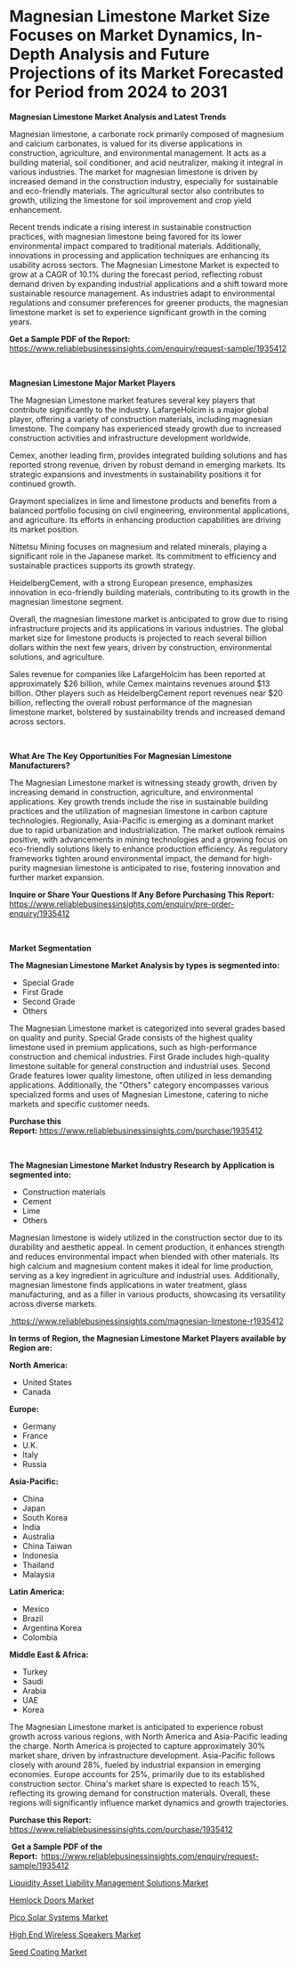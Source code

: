 <p><h1>Magnesian Limestone Market Size Focuses on Market Dynamics, In-Depth Analysis and Future Projections of its Market Forecasted for Period from 2024 to 2031</h1></p><p><strong>Magnesian Limestone Market Analysis and Latest Trends</strong></p>
<p><p>Magnesian limestone, a carbonate rock primarily composed of magnesium and calcium carbonates, is valued for its diverse applications in construction, agriculture, and environmental management. It acts as a building material, soil conditioner, and acid neutralizer, making it integral in various industries. The market for magnesian limestone is driven by increased demand in the construction industry, especially for sustainable and eco-friendly materials. The agricultural sector also contributes to growth, utilizing the limestone for soil improvement and crop yield enhancement.</p><p>Recent trends indicate a rising interest in sustainable construction practices, with magnesian limestone being favored for its lower environmental impact compared to traditional materials. Additionally, innovations in processing and application techniques are enhancing its usability across sectors. The Magnesian Limestone Market is expected to grow at a CAGR of 10.1% during the forecast period, reflecting robust demand driven by expanding industrial applications and a shift toward more sustainable resource management. As industries adapt to environmental regulations and consumer preferences for greener products, the magnesian limestone market is set to experience significant growth in the coming years.</p></p>
<p><strong>Get a Sample PDF of the Report:&nbsp;</strong> <a href="https://www.reliablebusinessinsights.com/enquiry/request-sample/1935412?utm_campaign=1121&utm_medium=2&utm_source=Github&utm_content=ia&utm_term=14112024&utm_id=magnesian-limestone">https://www.reliablebusinessinsights.com/enquiry/request-sample/1935412</a></p>
<p>&nbsp;</p>
<p><strong>Magnesian Limestone Major Market Players</strong></p>
<p><p>The Magnesian Limestone market features several key players that contribute significantly to the industry. LafargeHolcim is a major global player, offering a variety of construction materials, including magnesian limestone. The company has experienced steady growth due to increased construction activities and infrastructure development worldwide.</p><p>Cemex, another leading firm, provides integrated building solutions and has reported strong revenue, driven by robust demand in emerging markets. Its strategic expansions and investments in sustainability positions it for continued growth.</p><p>Graymont specializes in lime and limestone products and benefits from a balanced portfolio focusing on civil engineering, environmental applications, and agriculture. Its efforts in enhancing production capabilities are driving its market position.</p><p>Nittetsu Mining focuses on magnesium and related minerals, playing a significant role in the Japanese market. Its commitment to efficiency and sustainable practices supports its growth strategy.</p><p>HeidelbergCement, with a strong European presence, emphasizes innovation in eco-friendly building materials, contributing to its growth in the magnesian limestone segment.</p><p>Overall, the magnesian limestone market is anticipated to grow due to rising infrastructure projects and its applications in various industries. The global market size for limestone products is projected to reach several billion dollars within the next few years, driven by construction, environmental solutions, and agriculture.</p><p>Sales revenue for companies like LafargeHolcim has been reported at approximately $26 billion, while Cemex maintains revenues around $13 billion. Other players such as HeidelbergCement report revenues near $20 billion, reflecting the overall robust performance of the magnesian limestone market, bolstered by sustainability trends and increased demand across sectors.</p></p>
<p>&nbsp;</p>
<p><strong>What Are The Key Opportunities For Magnesian Limestone Manufacturers?</strong></p>
<p><p>The Magnesian Limestone market is witnessing steady growth, driven by increasing demand in construction, agriculture, and environmental applications. Key growth trends include the rise in sustainable building practices and the utilization of magnesian limestone in carbon capture technologies. Regionally, Asia-Pacific is emerging as a dominant market due to rapid urbanization and industrialization. The market outlook remains positive, with advancements in mining technologies and a growing focus on eco-friendly solutions likely to enhance production efficiency. As regulatory frameworks tighten around environmental impact, the demand for high-purity magnesian limestone is anticipated to rise, fostering innovation and further market expansion.</p></p>
<p><strong>Inquire or Share Your Questions If Any Before Purchasing This Report:</strong> <a href="https://www.reliablebusinessinsights.com/enquiry/pre-order-enquiry/1935412?utm_campaign=1121&utm_medium=2&utm_source=Github&utm_content=ia&utm_term=14112024&utm_id=magnesian-limestone">https://www.reliablebusinessinsights.com/enquiry/pre-order-enquiry/1935412</a></p>
<p>&nbsp;</p>
<p><strong>Market Segmentation</strong></p>
<p><strong>The Magnesian Limestone Market Analysis by types is segmented into:</strong></p>
<p><ul><li>Special Grade</li><li>First Grade</li><li>Second Grade</li><li>Others</li></ul></p>
<p><p>The Magnesian Limestone market is categorized into several grades based on quality and purity. Special Grade consists of the highest quality limestone used in premium applications, such as high-performance construction and chemical industries. First Grade includes high-quality limestone suitable for general construction and industrial uses. Second Grade features lower quality limestone, often utilized in less demanding applications. Additionally, the "Others" category encompasses various specialized forms and uses of Magnesian Limestone, catering to niche markets and specific customer needs.</p></p>
<p><strong>Purchase this Report:&nbsp;</strong><a href="https://www.reliablebusinessinsights.com/purchase/1935412?utm_campaign=1121&utm_medium=2&utm_source=Github&utm_content=ia&utm_term=14112024&utm_id=magnesian-limestone">https://www.reliablebusinessinsights.com/purchase/1935412</a></p>
<p>&nbsp;</p>
<p><strong>The Magnesian Limestone Market Industry Research by Application is segmented into:</strong></p>
<p><ul><li>Construction materials</li><li>Cement</li><li>Lime</li><li>Others</li></ul></p>
<p><p>Magnesian limestone is widely utilized in the construction sector due to its durability and aesthetic appeal. In cement production, it enhances strength and reduces environmental impact when blended with other materials. Its high calcium and magnesium content makes it ideal for lime production, serving as a key ingredient in agriculture and industrial uses. Additionally, magnesian limestone finds applications in water treatment, glass manufacturing, and as a filler in various products, showcasing its versatility across diverse markets.</p></p>
<p><a href="https://www.reliablebusinessinsights.com/magnesian-limestone-r1935412?utm_campaign=1121&utm_medium=2&utm_source=Github&utm_content=ia&utm_term=14112024&utm_id=magnesian-limestone">&nbsp;https://www.reliablebusinessinsights.com/magnesian-limestone-r1935412</a></p>
<p><strong>In terms of Region, the Magnesian Limestone Market Players available by Region are:</strong></p>
<p>
    <p> <strong> North America: </strong>
        <ul>
            <li>United States</li>
            <li>Canada</li>
        </ul>
        </p> 
    <p> <strong> Europe: </strong>
        <ul>
            <li>Germany</li>
            <li>France</li>
            <li>U.K.</li>
            <li>Italy</li>
            <li>Russia</li>
        </ul>
        </p> 
    <p> <strong> Asia-Pacific: </strong>
        <ul>
            <li>China</li>
            <li>Japan</li>
            <li>South Korea</li>
            <li>India</li>
            <li>Australia</li>
            <li>China Taiwan</li>
            <li>Indonesia</li>
            <li>Thailand</li>
            <li>Malaysia</li>
        </ul>
        </p> 
    <p> <strong> Latin America: </strong>
        <ul>
            <li>Mexico</li>
            <li>Brazil</li>
            <li>Argentina Korea</li>
            <li>Colombia</li>
        </ul>
        </p> 
    <p> <strong> Middle East & Africa: </strong>
        <ul>
            <li>Turkey</li>
            <li>Saudi</li>
            <li>Arabia</li>
            <li>UAE</li>
            <li>Korea</li>
        </ul>
    </p>
    </p>
<p><p>The Magnesian Limestone market is anticipated to experience robust growth across various regions, with North America and Asia-Pacific leading the charge. North America is projected to capture approximately 30% market share, driven by infrastructure development. Asia-Pacific follows closely with around 28%, fueled by industrial expansion in emerging economies. Europe accounts for 25%, primarily due to its established construction sector. China's market share is expected to reach 15%, reflecting its growing demand for construction materials. Overall, these regions will significantly influence market dynamics and growth trajectories.</p></p>
<p><strong>Purchase this Report: </strong><a href="https://www.reliablebusinessinsights.com/purchase/1935412?utm_campaign=1121&utm_medium=2&utm_source=Github&utm_content=ia&utm_term=14112024&utm_id=magnesian-limestone">https://www.reliablebusinessinsights.com/purchase/1935412</a></p>
<p>&nbsp;<strong>Get a Sample PDF of the Report:&nbsp;&nbsp;</strong><a href="https://www.reliablebusinessinsights.com/enquiry/request-sample/1935412?utm_campaign=1121&utm_medium=2&utm_source=Github&utm_content=ia&utm_term=14112024&utm_id=magnesian-limestone">https://www.reliablebusinessinsights.com/enquiry/request-sample/1935412</a></p>
<p><strong></strong></p>
<p><p><a href="https://issuu.com/reportprime-2/docs/liquidity-asset-liability-managemen_4c8bb02dc92ee0?utm_campaign=1121&utm_medium=2&utm_source=Github&utm_content=ia&utm_term=14112024&utm_id=magnesian-limestone">Liquidity Asset Liability Management Solutions Market</a></p><p><a href="https://www.linkedin.com/pulse/hemlock-doors-market-industry-trends-forecast-period-q5hzc?utm_campaign=1121&utm_medium=2&utm_source=Github&utm_content=ia&utm_term=14112024&utm_id=magnesian-limestone">Hemlock Doors Market</a></p><p><a href="https://issuu.com/reportprime-2/docs/pico-solar-systems-market-size-2030_c083633f299b32?utm_campaign=1121&utm_medium=2&utm_source=Github&utm_content=ia&utm_term=14112024&utm_id=magnesian-limestone">Pico Solar Systems Market</a></p><p><a href="https://www.linkedin.com/pulse/regulatory-landscape-its-influence-global-high-end-wireless-9a1ec?utm_campaign=1121&utm_medium=2&utm_source=Github&utm_content=ia&utm_term=14112024&utm_id=magnesian-limestone">High End Wireless Speakers Market</a></p><p><a href="https://github.com/guneycigdem35/Market-Research-Report-List-5/blob/main/seed-coating-market.md?utm_campaign=1121&utm_medium=2&utm_source=Github&utm_content=ia&utm_term=14112024&utm_id=magnesian-limestone">Seed Coating Market</a></p></p>